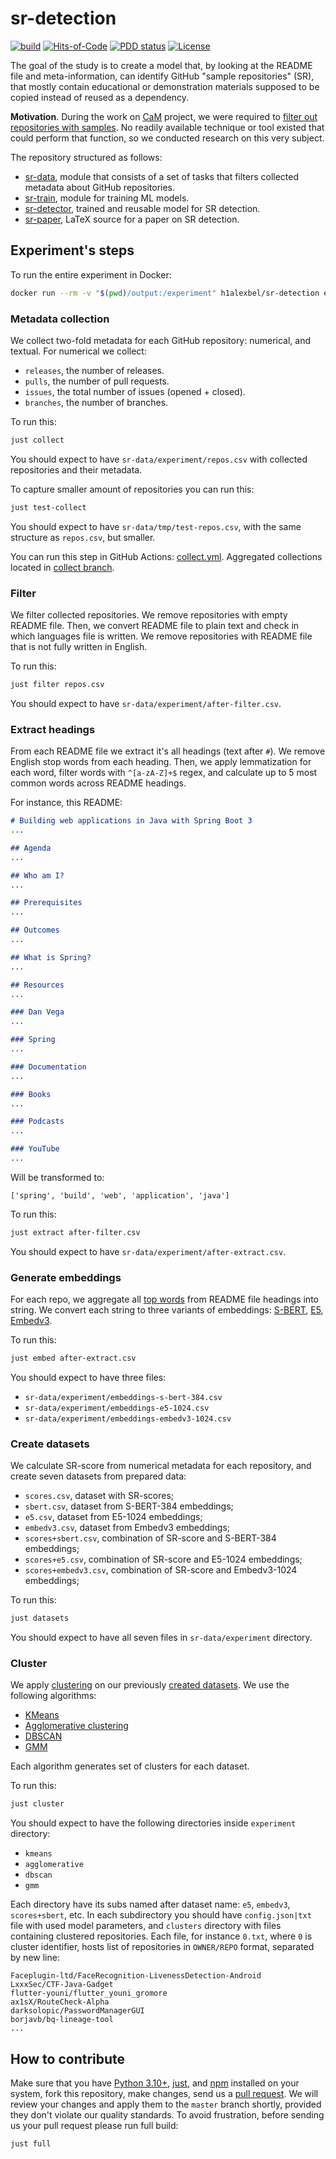 # sr-detection

[![build](https://github.com/h1alexbel/sr-detection/actions/workflows/build.yml/badge.svg)](https://github.com/h1alexbel/sr-detection/actions/workflows/build.yml)
[![Hits-of-Code](https://hitsofcode.com/github/h1alexbel/sr-detection)](https://hitsofcode.com/view/github/h1alexbel/sr-detection)
[![PDD status](http://www.0pdd.com/svg?name=h1alexbel/sr-detection)](http://www.0pdd.com/p?name=h1alexbel/sr-detection)
[![License](https://img.shields.io/badge/license-MIT-green.svg)](https://github.com/h1alexbel/sr-detection/blob/master/LICENSE.txt)

The goal of the study is to create a model that, by looking at the README file
and meta-information, can identify GitHub "sample repositories" (SR), that
mostly contain educational or demonstration materials supposed to be copied
instead of reused as a dependency.

**Motivation**. During the work on [CaM] project, we were required to
[filter out repositories with samples][cam-227]. No readily available
technique or tool existed that could perform that function, so we conducted
research on this very subject.

The repository structured as follows:

* [sr-data](/sr-data), module that consists of a set of tasks that filters
collected metadata about GitHub repositories.
* [sr-train](/sr-train), module for training ML models.
* [sr-detector](sr-detector), trained and reusable model for SR detection.
* [sr-paper](/sr-paper), LaTeX source for a paper on SR detection.

## Experiment's steps

To run the entire experiment in Docker:

```bash
docker run --rm -v "$(pwd)/output:/experiment" h1alexbel/sr-detection experiment
```

### Metadata collection

We collect two-fold metadata for each GitHub repository: numerical, and
textual. For numerical we collect:

* `releases`, the number of releases.
* `pulls`, the number of pull requests.
* `issues`, the total number of issues (opened + closed).
* `branches`, the number of branches.

To run this:

```bash
just collect
```

You should expect to have `sr-data/experiment/repos.csv` with collected
repositories and their metadata.

To capture smaller amount of repositories you can run this:

```bash
just test-collect
```

You should expect to have `sr-data/tmp/test-repos.csv`, with the same structure
as `repos.csv`, but smaller.

You can run this step in GitHub Actions: [collect.yml].
Aggregated collections located in [collect branch].

### Filter

We filter collected repositories. We remove repositories with empty README
file. Then, we convert README file to plain text and check in which languages
file is written. We remove repositories with README file that is not fully
written in English.

To run this:

```bash
just filter repos.csv
```

You should expect to have `sr-data/experiment/after-filter.csv`.

### Extract headings

From each README file we extract it's all headings (text after `#`).
We remove English stop words from each heading. Then, we apply
lemmatization for each word, filter words with `^[a-zA-Z]+$` regex,
and calculate up to 5 most common words across README headings.

For instance, this README:

```markdown
# Building web applications in Java with Spring Boot 3
...

## Agenda
...

## Who am I?
...

## Prerequisites
...

## Outcomes
...

## What is Spring?
...

## Resources
...

### Dan Vega
...

### Spring
... 

### Documentation
...

### Books
...

### Podcasts
...

### YouTube
...
```

Will be transformed to:

```text
['spring', 'build', 'web', 'application', 'java']
```

To run this:

```bash
just extract after-filter.csv
```

You should expect to have `sr-data/experiment/after-extract.csv`.

### Generate embeddings

For each repo, we aggregate all [top words](#extract-headings) from README file
headings into string. We convert each string to three variants of embeddings:
[S-BERT], [E5], [Embedv3].

To run this:

```bash
just embed after-extract.csv
```

You should expect to have three files:

* `sr-data/experiment/embeddings-s-bert-384.csv`
* `sr-data/experiment/embeddings-e5-1024.csv`
* `sr-data/experiment/embeddings-embedv3-1024.csv`

### Create datasets

We calculate SR-score from numerical metadata for each repository, and create
seven datasets from prepared data:

* `scores.csv`, dataset with SR-scores;
* `sbert.csv`, dataset from S-BERT-384 embeddings;
* `e5.csv`, dataset from E5-1024 embeddings;
* `embedv3.csv`, dataset from Embedv3 embeddings;
* `scores+sbert.csv`, combination of SR-score and S-BERT-384 embeddings;
* `scores+e5.csv`, combination of SR-score and E5-1024 embeddings;
* `scores+embedv3.csv`, combination of SR-score and Embedv3-1024 embeddings;

To run this:

```bash
just datasets
```

You should expect to have all seven files in `sr-data/experiment` directory.

### Cluster

We apply [clustering][Cluster analysis] on our previously
[created datasets](#create-datasets). We use the following algorithms:

* [KMeans]
* [Agglomerative clustering]
* [DBSCAN]
* [GMM]

Each algorithm generates set of clusters for each dataset.

To run this:

```bash
just cluster
```

You should expect to have the following directories inside `experiment`
directory:

* `kmeans`
* `agglomerative`
* `dbscan`
* `gmm`

Each directory have its subs named after dataset name: `e5`, `embedv3`,
`scores+sbert`, etc. In each subdirectory you should have `config.json|txt`
file with used model parameters, and `clusters` directory with files containing
clustered repositories. Each file, for instance `0.txt`, where `0` is cluster
identifier, hosts list of repositories in `OWNER/REPO` format, separated by new
line:

```text
Faceplugin-ltd/FaceRecognition-LivenessDetection-Android
LxxxSec/CTF-Java-Gadget
flutter-youni/flutter_youni_gromore
ax1sX/RouteCheck-Alpha
darksolopic/PasswordManagerGUI
borjavb/bq-lineage-tool
...
```

## How to contribute

Make sure that you have [Python 3.10+], [just], and [npm] installed on your
system, fork this repository, make changes, send us a [pull request][guidelines].
We will review your changes and apply them to the `master` branch shortly,
provided they don't violate our quality standards. To avoid frustration, before
sending us your pull request please run full build:

```bash
just full
```

[CaM]: https://github.com/yegor256/cam
[cam-227]: https://github.com/yegor256/cam/issues/227
[guidelines]: https://www.yegor256.com/2014/04/15/github-guidelines.html
[Python 3.10+]: https://www.python.org/downloads/release/python-3100
[npm]: https://docs.npmjs.com/downloading-and-installing-node-js-and-npm
[just]: https://just.systems/man/en/chapter_4.html
[S-BERT]: https://huggingface.co/sentence-transformers/all-MiniLM-L6-v2
[E5]: https://huggingface.co/intfloat/e5-large
[Embedv3]: https://cohere.com/blog/introducing-embed-v3
[KMeans]: https://en.wikipedia.org/wiki/K-means_clustering
[Cluster analysis]: https://en.wikipedia.org/wiki/Cluster_analysis
[Agglomerative clustering]: https://en.wikipedia.org/wiki/Hierarchical_clustering
[DBSCAN]: https://en.wikipedia.org/wiki/DBSCAN
[GMM]: https://en.wikipedia.org/wiki/Mixture_model
[collect.yml]: https://github.com/h1alexbel/sr-detection/actions/workflows/collect.yml
[collect branch]: https://github.com/h1alexbel/sr-detection/tree/collect
